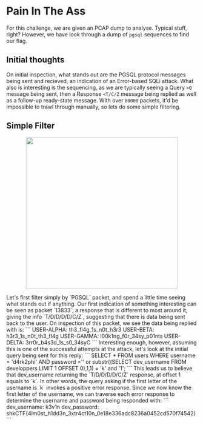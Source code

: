 # Pain In The Ass
For this challenge, we are given an PCAP dump to analyse. Typical stuff, right? However, we have look through a dump of `pgsql` sequences to find our flag.
## Initial thoughts
On initial inspection, what stands out are the PGSQL protocol messages being sent and recieved, an indication of an Error-based SQLi attack. What also is interesting is the sequencing, as we are typically seeing a Query `>Q` message being sent, then a Response `<T/C/Z` message being replied as well as a follow-up ready-state message. With over `80000` packets, it'd be impossible to trawl through manually, so lets do some simple filtering.
## Simple Filter
<p align="center">
<img src="../images/p4in_wireshark.png" width="400">
</p>
Let's first filter simply by `PGSQL` packet, and spend a little time seeing what stands out if anything. Our first indication of something interesting can be seen as packet `13833`, a response that is different to most around it, giving the info `T/D/D/D/D/C/Z`, suggesting that there is data being sent back to the user. On inspection of this packet, we see the data being replied with is:
```
USER-ALPHA: th3_fl4g_1s_n0t_h3r3	
USER-BETA: h3r3_1s_n0t_th3_fl4g
USER-GAMMA: l00k1ng_f0r_34sy_p01nts
USER-DELTA: 3rr0r_b4s3d_1s_s0_34syC
```
Interesting enough, however, assuming this is one of the successful attempts at the attack, let's look at the initial query being sent for this reply:
```
SELECT * FROM users WHERE username = 'd4rk2phi' AND password ='' or substr((SELECT dev_username FROM developpers LIMIT 1 OFFSET 0),1,1) = 'k' and '1';
```
This leads us to believe that dev_username returning the `T/D/D/D/D/C/Z` response, at offset 1 equals to `k`. In other words, the query asking if the first letter of the username is `k` invokes a positive error response. Since we now know the first letter of the username, we can traverse each error response to determine the username and password being responded with:
```
dev_username: k3v1n
dev_password: shkCTF{4lm0st_h1dd3n_3xtr4ct10n_0e18e336adc8236a0452cd570f74542}
```
